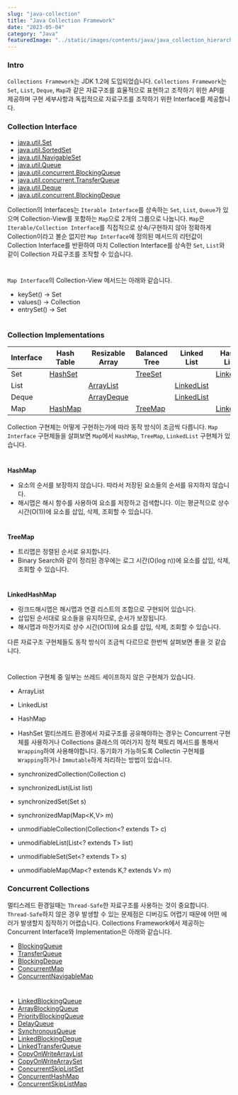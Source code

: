 ```yaml
---
slug: "java-collection"
title: "Java Collection Framework"
date: "2023-05-04"
category: "Java"
featuredImage: "../static/images/contents/java/java_collection_hierarchy.jpg"
---
```


### Intro

`Collections Framework`는 JDK 1.2에 도입되었습니다. 
`Collections Framework`는 `Set`, `List`, `Deque`, `Map`과 같은 자료구조를 효율적으로 표현하고 조작하기 위한 API를 제공하며 구현 세부사항과 독립적으로 자료구조를 조작하기 위한 Interface를 제공합니다.

### Collection Interface

- [java.util.Set](https://docs.oracle.com/javase/8/docs/api/java/util/Set.html)
- [java.util.SortedSet](https://docs.oracle.com/javase/8/docs/api/java/util/SortedSet.html)
- [java.util.NavigableSet](https://docs.oracle.com/javase/8/docs/api/java/util/NavigableSet.html)
- [java.util.Queue](https://docs.oracle.com/javase/8/docs/api/java/util/Queue.html)
- [java.util.concurrent.BlockingQueue](https://docs.oracle.com/javase/8/docs/api/java/util/concurrent/BlockingQueue.html)
- [java.util.concurrent.TransferQueue](https://docs.oracle.com/javase/8/docs/api/java/util/concurrent/TransferQueue.html)
- [java.util.Deque](https://docs.oracle.com/javase/8/docs/api/java/util/Deque.html)
- [java.util.concurrent.BlockingDeque](https://docs.oracle.com/javase/8/docs/api/java/util/concurrent/BlockingDeque.html)

Collection의 Interfaces는 `Iterable Interface`를 상속하는 `Set`, `List`, `Queue`가 있으며 Collection-View를 포함하는 `Map`으로 2개의 그룹으로 나눕니다. 
`Map`은 `Iterable/Collection Interface`를 직접적으로 상속/구현하지 않아 정확하게 Collection이라고 볼순 없지만 `Map Interface`에 정의된 메서드의 리턴값이 Collection Interface를 반환하여 
마치 Collection Interface를 상속한 `Set`, `List`와 같이 Collection 자료구조를 조작할 수 있습니다.  
# 
`Map Interface`의 Collection-View 메서드는 아래와 같습니다. 
- keySet() → Set  
- values() → Collection
- entrySet() → Set
# 

### Collection Implementations
| Interface | Hash Table                                                                  | Resizable Array                                                                   | Balanced Tree                                                               | Linked List | Hash Table + Linked List                                                                |
| --- |-----------------------------------------------------------------------------|-----------------------------------------------------------------------------------|-----------------------------------------------------------------------------| --- |-----------------------------------------------------------------------------------------|
| Set | [HashSet](https://docs.oracle.com/javase/8/docs/api/java/util/HashSet.html) |                                                                                   | [TreeSet](https://docs.oracle.com/javase/8/docs/api/java/util/TreeSet.html) |  | [LinkedHashSet](https://docs.oracle.com/javase/8/docs/api/java/util/LinkedHashSet.html) |
| List |                                                                             | [ArrayList](https://docs.oracle.com/javase/8/docs/api/java/util/ArrayList.html)   |                                                                             | [LinkedList](https://docs.oracle.com/javase/8/docs/api/java/util/LinkedList.html) |                                                                                         |
| Deque |                                                                             | [ArrayDeque](https://docs.oracle.com/javase/8/docs/api/java/util/ArrayDeque.html) |                                                                             | [LinkedList](https://docs.oracle.com/javase/8/docs/api/java/util/LinkedList.html) |                                                                                         |
| Map | [HashMap](https://docs.oracle.com/javase/8/docs/api/java/util/HashMap.html) |                                                                                   | [TreeMap](https://docs.oracle.com/javase/8/docs/api/java/util/TreeMap.html) |  | [LinkedHashMap](https://docs.oracle.com/javase/8/docs/api/java/util/LinkedHashMap.html)             |

Collection 구현체는 어떻게 구현하는가에 따라 동작 방식이 조금씩 다릅니다. `Map Interface` 구현체들을 살펴보면 `Map`에서 `HashMap`, `TreeMap`, `LinkedList` 구현체가 있습니다.
# 
**HashMap**  
- 요소의 순서를 보장하지 않습니다. 따라서 저장된 요소들의 순서를 유지하지 않습니다.
- 해시맵은 해시 함수를 사용하여 요소를 저장하고 검색합니다. 이는 평균적으로 상수 시간(O(1))에 요소를 삽입, 삭제, 조회할 수 있습니다.
# 
**TreeMap**  
- 트리맵은 정렬된 순서로 유지합니다.
- Binary Search와 같이 정리된 경우에는 로그 시간(O(log n))에 요소를 삽입, 삭제, 조회할 수 있습니다.
# 
**LinkedHashMap**
- 링크드해시맵은 해시맵과 연결 리스트의 조합으로 구현되어 있습니다.
- 삽입된 순서대로 요소들을 유지하므로, 순서가 보장됩니다.
- 해시맵과 마찬가지로 상수 시간(O(1))에 요소를 삽입, 삭제, 조회할 수 있습니다.

다른 자료구조 구현체들도 동작 방식이 조금씩 다르므로 한번씩 살펴보면 좋을 것 같습니다.
# 
Collection 구현체 중 일부는 쓰레드 세이프하지 않은 구현체가 있습니다.  
- ArrayList 
- LinkedList
- HashMap
- HashSet
멀티쓰레드 환경에서 자료구조를 공유해야하는 경우는 Concurrent 구현체를 사용하거나 
Collections 클래스의 여러가지 정적 팩토리 메서드를 통해서 `Wrapping`하여 사용해야합니다. 
동기화가 가능하도록 Collectin 구현체를 `Wrapping`하거나 `Immutable`하게 처리하는 방법이 있습니다.

- synchronizedCollection(Collection<T> c)
- synchronizedList(List<T> list)
- synchronizedSet(Set<T> s)
- synchronizedMap(Map<K,V> m)
- unmodifiableCollection(Collection<? extends T> c) 
- unmodifiableList(List<? extends T> list)
- unmodifiableSet(Set<? extends T> s)
- unmodifiableMap(Map<? extends K,? extends V> m)

### Concurrent Collections
멀티스레드 환경일때는 `Thread-Safe`한 자료구조를 사용하는 것이 중요합니다.
`Thread-Safe`하지 않은 경우 발생할 수 있는 문제점은 디버깅도 어렵기 때문에 어떤 에러가 발생할지 짐작하기 어렵습니다.
Collections Framework에서 제공하는 Concurrent Interface와 Implementation은 아래와 같습니다.

- [BlockingQueue](https://docs.oracle.com/javase/8/docs/api/java/util/concurrent/BlockingQueue.html)
- [TransferQueue](https://docs.oracle.com/javase/8/docs/api/java/util/concurrent/TransferQueue.html)
- [BlockingDeque](https://docs.oracle.com/javase/8/docs/api/java/util/concurrent/BlockingDeque.html)
- [ConcurrentMap](https://docs.oracle.com/javase/8/docs/api/java/util/concurrent/ConcurrentMap.html)
- [ConcurrentNavigableMap](https://docs.oracle.com/javase/8/docs/api/java/util/concurrent/ConcurrentNavigableMap.html)
# 
- [LinkedBlockingQueue](https://docs.oracle.com/javase/8/docs/api/java/util/concurrent/LinkedBlockingQueue.html)
- [ArrayBlockingQueue](https://docs.oracle.com/javase/8/docs/api/java/util/concurrent/ArrayBlockingQueue.html)
- [PriorityBlockingQueue](https://docs.oracle.com/javase/8/docs/api/java/util/concurrent/PriorityBlockingQueue.html)
- [DelayQueue](https://docs.oracle.com/javase/8/docs/api/java/util/concurrent/DelayQueue.html)
- [SynchronousQueue](https://docs.oracle.com/javase/8/docs/api/java/util/concurrent/SynchronousQueue.html)
- [LinkedBlockingDeque](https://docs.oracle.com/javase/8/docs/api/java/util/concurrent/LinkedBlockingDeque.html)
- [LinkedTransferQueue](https://docs.oracle.com/javase/8/docs/api/java/util/concurrent/LinkedTransferQueue.html)
- [CopyOnWriteArrayList](https://docs.oracle.com/javase/8/docs/api/java/util/concurrent/CopyOnWriteArrayList.html)
- [CopyOnWriteArraySet](https://docs.oracle.com/javase/8/docs/api/java/util/concurrent/CopyOnWriteArraySet.html)
- [ConcurrentSkipListSet](https://docs.oracle.com/javase/8/docs/api/java/util/concurrent/ConcurrentSkipListSet.html)
- [ConcurrentHashMap](https://docs.oracle.com/javase/8/docs/api/java/util/concurrent/ConcurrentHashMap.html)
- [ConcurrentSkipListMap](https://docs.oracle.com/javase/8/docs/api/java/util/concurrent/ConcurrentSkipListMap.html)